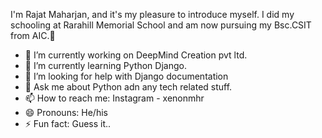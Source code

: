 I'm Rajat Maharjan, and it's my pleasure to introduce myself. I did my schooling at Rarahill Memorial School and am now pursuing my Bsc.CSIT from AIC.👋

- 🔭 I’m currently working on DeepMind Creation pvt ltd.
- 🌱 I’m currently learning Python Django.
- 🤔 I’m looking for help with Django documentation
- 💬 Ask me about Python adn any tech related stuff.
- 📫 How to reach me: Instagram - xenonmhr
- 😄 Pronouns: He/his
- ⚡ Fun fact: Guess it..

